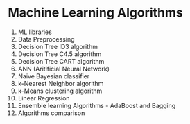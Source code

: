 # Machine Learning Algorithms

1. ML libraries
2. Data Preprocessing
3. Decision Tree ID3 algorithm
4. Decision Tree C4.5 algorithm
5. Decision Tree CART algorithm
6. ANN (Aritificial Neural Network)
7. Naïve Bayesian classifier
8. k-Nearest Neighbor algorithm
9. k-Means clustering algorithm
10. Linear Regression
11. Ensemble learning Algorithms - AdaBoost and Bagging
12. Algorithms comparison
